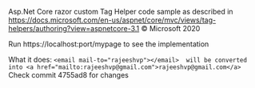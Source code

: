 Asp.Net Core razor custom Tag Helper code sample as described in https://docs.microsoft.com/en-us/aspnet/core/mvc/views/tag-helpers/authoring?view=aspnetcore-3.1
© Microsoft 2020

Run https://localhost:port/mypage to see the implementation

What it does:
	```
	<email mail-to="rajeeshvp"></email> 
		will be converted into
	<a href="mailto:rajeeshvp@gmail.com">rajeeshvp@gmail.com</a>
	```
	Check commit 4755ad8 for changes
